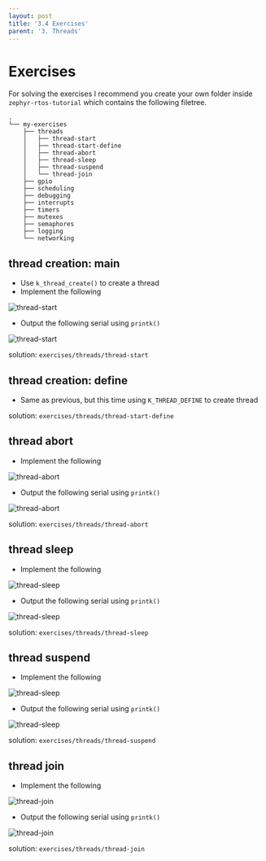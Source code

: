 ```yaml
---
layout: post
title: '3.4 Exercises'
parent: '3. Threads'
---
```


# Exercises

For solving the exercises I recommend you create your own folder inside `zephyr-rtos-tutorial` which contains the following filetree.

```
.
└── my-exercises
    ├── threads
    │   ├── thread-start
    │   ├── thread-start-define
    │   ├── thread-abort
    │   ├── thread-sleep
    │   ├── thread-suspend
    │   └── thread-join
    ├── gpio
    ├── scheduling
    ├── debugging
    ├── interrupts
    ├── timers
    ├── mutexes
    ├── semaphores
    ├── logging
    └── networking
```



## thread creation: main

- Use `k_thread_create()` to create a thread
- Implement the following

![thread-start](../../svg-images/threads/thread-start.png)

- Output the following serial using `printk()`

![thread-start](../../images/threads/thread-start.png)

solution: `exercises/threads/thread-start`

## thread creation: define

- Same as previous, but this time using `K_THREAD_DEFINE` to create thread

solution: `exercises/threads/thread-start-define`

## thread abort

- Implement the following

![thread-abort](../../svg-images/threads/thread-abort.png)

- Output the following serial using `printk()`

![thread-abort](../../images/threads/thread-abort.png)

solution: `exercises/threads/thread-abort`

## thread sleep

- Implement the following

![thread-sleep](../../svg-images/threads/thread-sleep.png)

- Output the following serial using `printk()`

![thread-sleep](../../images/threads/thread-sleep.png)

solution: `exercises/threads/thread-sleep`

## thread suspend

- Implement the following

![thread-sleep](../../svg-images/threads/thread-suspend.png)

- Output the following serial using `printk()`

![thread-sleep](../../images/threads/thread-suspend.png)

solution: `exercises/threads/thread-suspend`

## thread join

- Implement the following

![thread-join](../../svg-images/threads/thread-join.png)

- Output the following serial using `printk()`

![thread-join](../../images/threads/thread-join.png)

solution: `exercises/threads/thread-join`